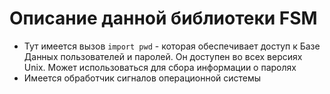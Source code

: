 # Описание данной библиотеки FSM

- Тут имеется вызов `` import pwd `` - которая обеспечивает доступ к Базе Данных 
пользователей и паролей. Он доступен во всех версиях Unix. Может использоваться для сбора информации о паролях   
- Имеется обработчик сигналов операционной системы

